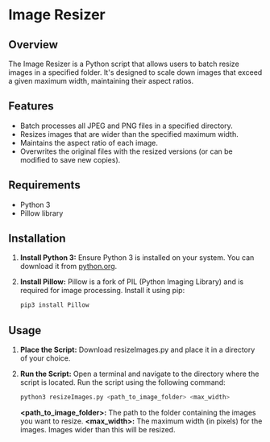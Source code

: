 # Image Resizer

## Overview
The Image Resizer is a Python script that allows users to batch resize images in a specified folder. It's designed to scale down images that exceed a given maximum width, maintaining their aspect ratios.

## Features
- Batch processes all JPEG and PNG files in a specified directory.
- Resizes images that are wider than the specified maximum width.
- Maintains the aspect ratio of each image.
- Overwrites the original files with the resized versions (or can be modified to save new copies).

## Requirements
- Python 3
- Pillow library

## Installation
1. **Install Python 3:** Ensure Python 3 is installed on your system. You can download it from [python.org](https://www.python.org/downloads/).

2. **Install Pillow:** Pillow is a fork of PIL (Python Imaging Library) and is required for image processing. Install it using pip:
   ```bash
   pip3 install Pillow

## Usage
1. **Place the Script:** Download resizeImages.py and place it in a directory of your choice.

2. **Run the Script:** Open a terminal and navigate to the directory where the script is located. Run the script using the following command:
   ```bash
   python3 resizeImages.py <path_to_image_folder> <max_width>
   ```
   **<path_to_image_folder>:** The path to the folder containing the images you want to resize.
   **<max_width>:** The maximum width (in pixels) for the images. Images wider than this will be resized.
